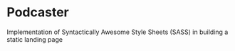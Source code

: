 # Podcaster
Implementation of Syntactically Awesome Style Sheets (SASS) in building a static landing page
